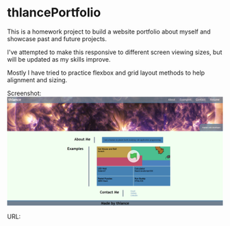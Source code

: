 # thlancePortfolio

This is a homework project to build a website portfolio about myself and showcase past and future projects.

I've attempted to make this responsive to different screen viewing sizes, but will be updated as my skills improve.

Mostly I have tried to practice flexbox and grid layout methods to help alignment and sizing.

Screenshot:![Screenshot](./docs/images/screenshot.png)

URL: 